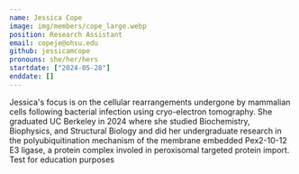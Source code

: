 ```yaml
---
name: Jessica Cope
image: img/members/cope_large.webp
position: Research Assistant
email: copeje@ohsu.edu
github: jessicamcope
pronouns: she/her/hers
startdate: ["2024-05-28"]
enddate: []
---
```

Jessica's focus is on the cellular rearrangements undergone by mammalian cells following bacterial infection using cryo-electron tomography. She graduated UC Berkeley in 2024 where she studied Biochemistry, Biophysics, and Structural Biology and did her undergraduate research in the polyubiquitination mechanism of the membrane embedded Pex2-10-12 E3 ligase, a protein complex involed in peroxisomal targeted protein import. Test for education purposes
